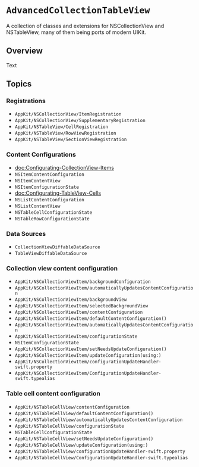 # ``AdvancedCollectionTableView``

A collection of classes and extensions for NSCollectionView and NSTableView, many of them being ports of modern UIKit.

## Overview

<!--@START_MENU_TOKEN@-->Text<!--@END_MENU_TOKEN@-->

## Topics

### Registrations

- ``AppKit/NSCollectionView/ItemRegistration``
- ``AppKit/NSCollectionView/SupplementaryRegistration``
- ``AppKit/NSTableView/CellRegistration``
- ``AppKit/NSTableView/RowViewRegistration``
- ``AppKit/NSTableView/SectionViewRegistration``

### Content Configurations

- <doc:Configurating-CollectionView-Items>
- ``NSItemContentConfiguration``
- ``NSItemContentView``
- ``NSItemConfigurationState``
- <doc:Configurating-TableView-Cells>
- ``NSListContentConfiguration``
- ``NSListContentView``
- ``NSTableCellConfigurationState``
- ``NSTableRowConfigurationState``

### Data Sources

- ``CollectionViewDiffableDataSource``
- ``TableViewDiffableDataSource``

### Collection view content configuration
- ``AppKit/NSCollectionViewItem/backgroundConfiguration``
- ``AppKit/NSCollectionViewItem/automaticallyUpdatesContentConfiguration``
- ``AppKit/NSCollectionViewItem/backgroundView``
- ``AppKit/NSCollectionViewItem/selectedBackgroundView``
- ``AppKit/NSCollectionViewItem/contentConfiguration``
- ``AppKit/NSCollectionViewItem/defaultContentConfiguration()``
- ``AppKit/NSCollectionViewItem/automaticallyUpdatesContentConfiguration``
- ``AppKit/NSCollectionViewItem/configurationState``
- ``NSItemConfigurationState``
- ``AppKit/NSCollectionViewItem/setNeedsUpdateConfiguration()``
- ``AppKit/NSCollectionViewItem/updateConfiguration(using:)``
- ``AppKit/NSCollectionViewItem/configurationUpdateHandler-swift.property``
- ``AppKit/NSCollectionViewItem/ConfigurationUpdateHandler-swift.typealias``

### Table cell content configuration
- ``AppKit/NSTableCellView/contentConfiguration``
- ``AppKit/NSTableCellView/defaultContentConfiguration()``
- ``AppKit/NSTableCellView/automaticallyUpdatesContentConfiguration``
- ``AppKit/NSTableCellView/configurationState``
- ``NSTableCellConfigurationState``
- ``AppKit/NSTableCellView/setNeedsUpdateConfiguration()``
- ``AppKit/NSTableCellView/updateConfiguration(using:)``
- ``AppKit/NSTableCellView/configurationUpdateHandler-swift.property``
- ``AppKit/NSTableCellView/ConfigurationUpdateHandler-swift.typealias``
